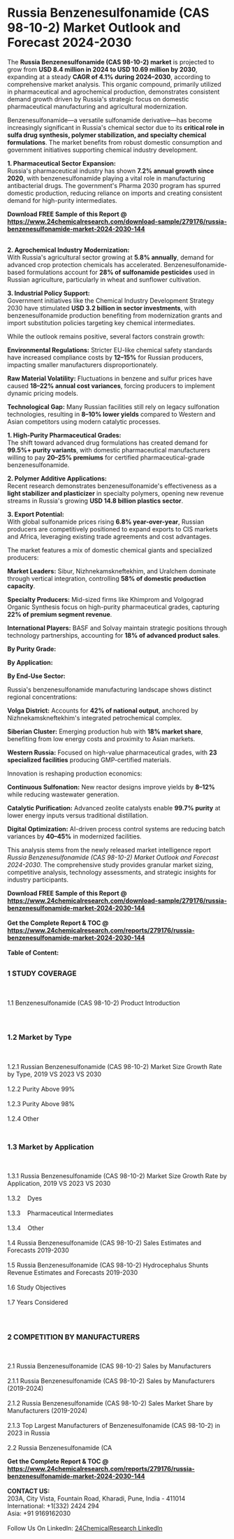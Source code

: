 <h1>Russia Benzenesulfonamide (CAS 98-10-2) Market Outlook and Forecast 2024-2030</h1><p>The <strong>Russia Benzenesulfonamide (CAS 98-10-2) market</strong> is projected to grow from <strong>USD 8.4 million in 2024 to USD 10.69 million by 2030</strong>, expanding at a steady <strong>CAGR of 4.1% during 2024–2030</strong>, according to comprehensive market analysis. This organic compound, primarily utilized in pharmaceutical and agrochemical production, demonstrates consistent demand growth driven by Russia's strategic focus on domestic pharmaceutical manufacturing and agricultural modernization.</p><p>Benzenesulfonamide—a versatile sulfonamide derivative—has become increasingly significant in Russia's chemical sector due to its <strong>critical role in sulfa drug synthesis, polymer stabilization, and specialty chemical formulations</strong>. The market benefits from robust domestic consumption and government initiatives supporting chemical industry development.</p><p><strong>1. Pharmaceutical Sector Expansion:</strong><br>
Russia's pharmaceutical industry has shown <strong>7.2% annual growth since 2020</strong>, with benzenesulfonamide playing a vital role in manufacturing antibacterial drugs. The government's Pharma 2030 program has spurred domestic production, reducing reliance on imports and creating consistent demand for high-purity intermediates.</p><div><b>Download FREE Sample of this Report @ 
            <a href="https://www.24chemicalresearch.com/download-sample/279176/russia-benzenesulfonamide-market-2024-2030-144">
            https://www.24chemicalresearch.com/download-sample/279176/russia-benzenesulfonamide-market-2024-2030-144</a></b></div><br><p><strong>2. Agrochemical Industry Modernization:</strong><br>
With Russia's agricultural sector growing at <strong>5.8% annually</strong>, demand for advanced crop protection chemicals has accelerated. Benzenesulfonamide-based formulations account for <strong>28% of sulfonamide pesticides</strong> used in Russian agriculture, particularly in wheat and sunflower cultivation.</p><p><strong>3. Industrial Policy Support:</strong><br>
Government initiatives like the Chemical Industry Development Strategy 2030 have stimulated <strong>USD 3.2 billion in sector investments</strong>, with benzenesulfonamide production benefiting from modernization grants and import substitution policies targeting key chemical intermediates.</p><p>While the outlook remains positive, several factors constrain growth:</p><p><strong>Environmental Regulations:</strong> Stricter EU-like chemical safety standards have increased compliance costs by <strong>12–15%</strong> for Russian producers, impacting smaller manufacturers disproportionately.</p><p><strong>Raw Material Volatility:</strong> Fluctuations in benzene and sulfur prices have caused <strong>18–22% annual cost variances</strong>, forcing producers to implement dynamic pricing models.</p><p><strong>Technological Gap:</strong> Many Russian facilities still rely on legacy sulfonation technologies, resulting in <strong>8–10% lower yields</strong> compared to Western and Asian competitors using modern catalytic processes.</p><p><strong>1. High-Purity Pharmaceutical Grades:</strong><br>
The shift toward advanced drug formulations has created demand for <strong>99.5%+ purity variants</strong>, with domestic pharmaceutical manufacturers willing to pay <strong>20–25% premiums</strong> for certified pharmaceutical-grade benzenesulfonamide.</p><p><strong>2. Polymer Additive Applications:</strong><br>
Recent research demonstrates benzenesulfonamide's effectiveness as a <strong>light stabilizer and plasticizer</strong> in specialty polymers, opening new revenue streams in Russia's growing <strong>USD 14.8 billion plastics sector</strong>.</p><p><strong>3. Export Potential:</strong><br>
With global sulfonamide prices rising <strong>6.8% year-over-year</strong>, Russian producers are competitively positioned to expand exports to CIS markets and Africa, leveraging existing trade agreements and cost advantages.</p><p>The market features a mix of domestic chemical giants and specialized producers:</p><p><strong>Market Leaders:</strong> Sibur, Nizhnekamskneftekhim, and Uralchem dominate through vertical integration, controlling <strong>58% of domestic production capacity</strong>.</p><p><strong>Specialty Producers:</strong> Mid-sized firms like Khimprom and Volgograd Organic Synthesis focus on high-purity pharmaceutical grades, capturing <strong>22% of premium segment revenue</strong>.</p><p><strong>International Players:</strong> BASF and Solvay maintain strategic positions through technology partnerships, accounting for <strong>18% of advanced product sales</strong>.</p><p><strong>By Purity Grade:</strong></p><p><strong>By Application:</strong></p><p><strong>By End-Use Sector:</strong></p><p>Russia's benzenesulfonamide manufacturing landscape shows distinct regional concentrations:</p><p><strong>Volga District:</strong> Accounts for <strong>42% of national output</strong>, anchored by Nizhnekamskneftekhim's integrated petrochemical complex.</p><p><strong>Siberian Cluster:</strong> Emerging production hub with <strong>18% market share</strong>, benefiting from low energy costs and proximity to Asian markets.</p><p><strong>Western Russia:</strong> Focused on high-value pharmaceutical grades, with <strong>23 specialized facilities</strong> producing GMP-certified materials.</p><p>Innovation is reshaping production economics:</p><p><strong>Continuous Sulfonation:</strong> New reactor designs improve yields by <strong>8–12%</strong> while reducing wastewater generation.</p><p><strong>Catalytic Purification:</strong> Advanced zeolite catalysts enable <strong>99.7% purity</strong> at lower energy inputs versus traditional distillation.</p><p><strong>Digital Optimization:</strong> AI-driven process control systems are reducing batch variances by <strong>40–45%</strong> in modernized facilities.</p><p>This analysis stems from the newly released market intelligence report <em>Russia Benzenesulfonamide (CAS 98-10-2) Market Outlook and Forecast 2024-2030</em>. The comprehensive study provides granular market sizing, competitive analysis, technology assessments, and strategic insights for industry participants.</p><div><b>Download FREE Sample of this Report @ 
            <a href="https://www.24chemicalresearch.com/download-sample/279176/russia-benzenesulfonamide-market-2024-2030-144">
            https://www.24chemicalresearch.com/download-sample/279176/russia-benzenesulfonamide-market-2024-2030-144</a></b></div><br><div><b>Get the Complete Report & TOC @ 
            <a href="https://www.24chemicalresearch.com/reports/279176/russia-benzenesulfonamide-market-2024-2030-144">
            https://www.24chemicalresearch.com/reports/279176/russia-benzenesulfonamide-market-2024-2030-144</a></b></div><br>
            <b>Table of Content:</b><p><h2><span style="font-size:16px"><strong>1 STUDY COVERAGE</strong></span></h2><br />
<p>1.1 Benzenesulfonamide (CAS 98-10-2) Product Introduction</p><br />
<h2><span style="font-size:16px"><strong>1.2 Market by Type</strong></span></h2><br />
<p>1.2.1 Russian Benzenesulfonamide (CAS 98-10-2) Market Size Growth Rate by Type, 2019 VS 2023 VS 2030<br /><br />
1.2.2 Purity Above 99%&nbsp;&nbsp; &nbsp;<br /><br />
1.2.3 Purity Above 98%<br /><br />
1.2.4 Other<br /><br />
<h2><span style="font-size:16px"><strong>1.3 Market by Application</strong></span></h2><br />
<p>1.3.1 Russia Benzenesulfonamide (CAS 98-10-2) Market Size Growth Rate by Application, 2019 VS 2023 VS 2030<br /><br />
1.3.2&nbsp;&nbsp; &nbsp;Dyes<br /><br />
1.3.3&nbsp;&nbsp; &nbsp;Pharmaceutical Intermediates<br /><br />
1.3.4&nbsp;&nbsp; &nbsp;Other<br /><br />
1.4 Russia Benzenesulfonamide (CAS 98-10-2) Sales Estimates and Forecasts 2019-2030<br /><br />
1.5 Russia Benzenesulfonamide (CAS 98-10-2) Hydrocephalus Shunts Revenue Estimates and Forecasts 2019-2030<br /><br />
1.6 Study Objectives<br /><br />
1.7 Years Considered</p><br />
<h2><span style="font-size:16px"><strong>2 COMPETITION BY MANUFACTURERS</strong></span></h2><br />
<p>2.1 Russia Benzenesulfonamide (CAS 98-10-2) Sales by Manufacturers<br /><br />
2.1.1 Russia Benzenesulfonamide (CAS 98-10-2) Sales by Manufacturers (2019-2024)<br /><br />
2.1.2 Russia Benzenesulfonamide (CAS 98-10-2) Sales Market Share by Manufacturers (2019-2024)<br /><br />
2.1.3 Top Largest Manufacturers of Benzenesulfonamide (CAS 98-10-2) in 2023 in Russia<br /><br />
2.2 Russia Benzenesulfonamide (CA</p><div><b>Get the Complete Report & TOC @ 
            <a href="https://www.24chemicalresearch.com/reports/279176/russia-benzenesulfonamide-market-2024-2030-144">
            https://www.24chemicalresearch.com/reports/279176/russia-benzenesulfonamide-market-2024-2030-144</a></b></div><br><b>CONTACT US:</b><br>
            203A, City Vista, Fountain Road, Kharadi, Pune, India - 411014<br>
            International: +1(332) 2424 294<br>
            Asia: +91 9169162030 <br><br>
            Follow Us On LinkedIn: <a href="https://www.linkedin.com/company/24chemicalresearch/">24ChemicalResearch LinkedIn</a>